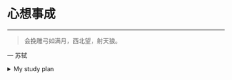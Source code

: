 # 心想事成


---
> 会挽雕弓如满月，西北望，射天狼。

— 苏轼

<details>
<summary>My study plan </summary>

| Type       | Content            | start      | end  |
| :--------- | ------------------ | ---------- | ---- |
| Basic tool | Vim                | May 2,2024 | ...  |
| Linux      | 韩顺平Linux（B站） | May 1,2024 | ...  |
|            |                    |            |      |

</details>

<!-- comment -->



